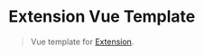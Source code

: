 # Extension Vue Template

> Vue template for [Extension](https://github.com/cezaraugusto/extension).
